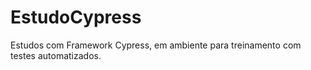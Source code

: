 # EstudoCypress
Estudos com Framework Cypress, em ambiente para treinamento com testes automatizados.
